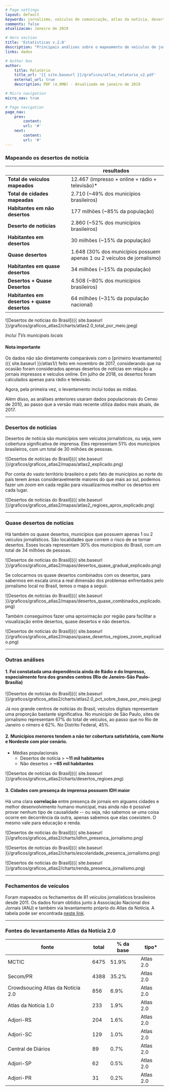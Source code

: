 ```yaml
---
# Page settings
layout: default
keywords: jornalismo, veículos de comunicação, atlas da notícia, desertos de notícias
comments: false
atualizacao: Janeiro de 2019

# Hero section
title: 'Estatísticas v.2.0'
description: "Principais análises sobre o mapeamento de veículos de jornalismo no Brasil."
links: dados

# Author box
author:
    title: Relatório
    title_url: '{{ site.baseurl }}/graficos/atlas_relatorio_v2.pdf'
    external_url: true
    description: PDF (4,9MB) - Atualizado em janeiro de 2019

# Micro navigation
micro_nav: true

# Page navigation
page_nav:
    prev:
        content:
        url: '#'
    next:
        content:
        url: '#'
---
```


### Mapeando os desertos de notícia

|                                             | resultados                                                             |
|---------------------------------------------|------------------------------------------------------------------------|
| **Total de veículos mapeados**              | 12.467 (impresso + online + rádio + televisão)*                        |
| **Total de cidades mapeadas**               | 2.710 (~49% dos municípios brasileiros)                                |
| **Habitantes em não desertos**              | 177 milhões (~85% da população)                                        |
| **Deserto de notícias**                     | 2.860 (~52% dos municípios brasileiros)                                |
| **Habitantes em desertos**                  | 30 milhões (~15% da população)                                         |
| **Quase desertos**                          | 1.648 (30% dos municípios possuem apenas 1 ou 2 veículos de jornalismo)|
| **Habitantes em quase desertos**            | 34 milhões (~15% da população)                                         |
| **Desertos + Quase Desertos**               | 4.508 (~80% dos municípios brasileiros)                                |
| **Habitantes em desertos + quase desertos** | 64 milhões (~31% da população nacional)                                |

![Desertos de notícias do Brasil]({{ site.baseurl }}/graficos/graficos_atlas2/charts/atlas2.0_total_por_meio.jpeg)

*Inclui TVs municipais locais*

#### **Nota importante**
Os dados não são diretamente comparáveis com o [primeiro levantamento]({{ site.baseurl }}/atlas1/) feito em novembro de 2017, considerando que na ocasião foram considerados apenas desertos de notícias em relação a jornais impressos e veículos online. Em julho de 2018, os desertos foram calculados apenas para rádio e televisão.

Agora, pela primeira vez, o levantamento inclui todas as mídias.

Além disso, as análises anteriores usaram dados populacionais do Censo de 2010, ao passo que a versão mais recente utiliza dados mais atuais, de 2017.

---

### Desertos de notícias

Desertos de notícia são municípios sem veículos jornalísticos, ou seja, sem cobertura significativa de imprensa. Eles representam 51% dos municípios brasileiros, com um total de 30 milhões de pessoas.


![Desertos de notícias do Brasil]({{ site.baseurl }}/graficos/graficos_atlas2/mapas/atlas2_explicado.png)

Por conta do vasto território brasileiro e pelo fato de municípios ao norte do país terem áreas consideravelmente maiores do que mais ao sul, podemos fazer um *zoom* em cada região para visualizarmos melhor os desertos em cada lugar.

![Desertos de notícias do Brasil]({{ site.baseurl }}/graficos/graficos_atlas2/mapas/atlas2_regioes_aprox_explicado.png)

---

### Quase desertos de notícias

Há também os quase desertos, municípios que possuem apenas 1 ou 2 veículos jornalísticos. São localidades que correm o risco de se tornar desertos. Esses locais representam 30% dos municípios do Brasil, com um total de 34 milhões de pessoas.

![Desertos de notícias do Brasil]({{ site.baseurl }}/graficos/graficos_atlas2/mapas/desertos_quase_gradual_explicado.png)

Se colocarmos os quase desertos combinados com os desertos, para sabermos em escala única a real dimensão dos problemas enfrentados pelo jornalismo local no Brasil, temos o mapa a seguir.

![Desertos de notícias do Brasil]({{ site.baseurl }}/graficos/graficos_atlas2/mapas/desertos_quase_combinados_explicado.png)

Também conseguimos fazer uma aproximação por região para facilitar a visualização entre desertos, quase desertos e não desertos.

![Desertos de notícias do Brasil]({{ site.baseurl }}/graficos/graficos_atlas2/mapas/quase_desertos_regioes_zoom_explicado.png)

---

### Outras análises

#### 1. Foi constatada uma dependência ainda de Rádio e do Impresso, especialmente fora dos grandes centros (Rio de Janeiro-São Paulo-Brasília)

![Desertos de notícias do Brasil]({{ site.baseurl }}/graficos/graficos_atlas2/charts/atlas2.0_pct_sobre_base_por_meio.jpeg)

Já nos grande centros de notícias do Brasil, veículos digitais representam uma proporção bastante significativa. No município de São Paulo, sites de jornalismo representam 67% do total de veículos, ao passo que no Rio de Janeiro o nímero é 62%. No Distrito Federal, 45%.

#### 2. Municípios menores tendem a não ter cobertura satisfatória, com Norte e Nordeste com pior cenário.

- Médias populacionais
    - Desertos de notícia > **~11 mil habitantes**
    - Não desertos > **~65 mil habitantes**

![Desertos de notícias do Brasil]({{ site.baseurl }}/graficos/graficos_atlas2/charts/desertos_regioes.png)

#### 3. Cidades com presença de imprensa possuem IDH maior

Há uma clara **correlação** entre presença de jornais em alguams cidades e melhor desenvolvimento humano municipal, mas ainda não é possível provar nenhum tipo de causalidade -- ou seja, não sabemos se uma coisa ocorre em decorrência da outra, apenas sabemos que elas coexistem. O mesmo vale para educação e renda.

![Desertos de notícias do Brasil]({{ site.baseurl }}/graficos/graficos_atlas2/charts/idhm_presenca_jornalismo.png)


![Desertos de notícias do Brasil]({{ site.baseurl }}/graficos/graficos_atlas2/charts/escolaridade_presenca_jornalismo.png)

![Desertos de notícias do Brasil]({{ site.baseurl }}/graficos/graficos_atlas2/charts/renda_presenca_jornalismo.png)

---

### Fechamentos de veículos

Foram mapeados os fechamentos de 81 veículos jornalísticos brasileiros desde 2011. Os dados foram obtidos junto à Associação Nacional dos Jornais (ANJ) e também via levantamento próprio do Atlas da Notícia. A tabela pode ser encontrada [neste link](https://docs.google.com/spreadsheets/d/11EQAr1iCr9QUYeL8RGrOxiKA71e45xemzUMZZ3KGcBs/edit#gid=762283206).

---

### Fontes do levantamento Atlas da Notícia 2.0


| fonte                             | total | % da base | tipo*     |
|-----------------------------------|-------|-----------|-----------|
| MCTIC                             | 6475  | 51.9%     | Atlas 2.0 |
| Secom/PR                          | 4388  | 35.2%     | Atlas 2.0 |
| Crowdsoucing Atlas da Notícia 2.0 | 856   | 6.9%      | Atlas 2.0 |
| Atlas da Notícia 1.0              | 233   | 1.9%      | Atlas 2.0 |
| Adjori-RS                         | 204   | 1.6%      | Atlas 2.0 |
| Adjori-SC                         | 129   | 1.0%      | Atlas 2.0 |
| Central de Diários                | 89    | 0.7%      | Atlas 2.0 |
| Adjori-SP                         | 62    | 0.5%      | Atlas 2.0 |
| Adjori-PR                         | 31    | 0.2%      | Atlas 2.0 |
